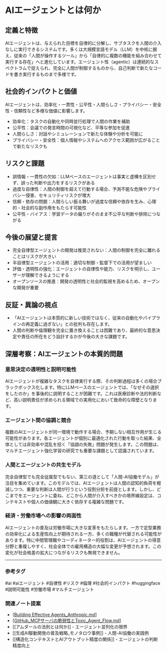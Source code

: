 # AIエージェントとは何か

## 定義と特徴
AIエージェントは、与えられた目標を自律的に分解し、サブタスクを人間の介入なしに実行できるシステムです。多くは大規模言語モデル（LLM）を中核に据え、従来の「人間が操作するツール」から「自律的に複数の機能を組み合わせて実行する存在」へと進化しています。エージェント性（agentic）は連続的なスペクトラムで捉えられ、完全に人間が制御するものから、自己判断で新たなコードを書き実行するものまで多様です。

## 社会的インパクトと価値
AIエージェントは、効率化・一貫性・公平性・人間らしさ・プライバシー・安全性・信頼性など多様な価値に影響します。
- 効率化：タスクの自動化や同時並行処理で人間の作業を補助
- 公平性：会議での発言時間の可視化など、平等な参加を促進
- 人間らしさ：対話やシミュレーションで新たな体験や分析を可能に
- プライバシー・安全性：個人情報やシステムへのアクセス範囲が広がることで新たなリスクも

## リスクと課題
- 誤情報・一貫性の欠如：LLMベースのエージェントは事実と虚構を区別せず、誤った判断や出力をするリスクがある
- 過度な自律性：人間の制御を超えて行動する場合、予測不能な危険やプライバシー侵害、セキュリティリスクが増大
- 信頼・依存の問題：人間らしい振る舞いが過度な信頼や依存を生み、心理的・社会的な副作用をもたらす可能性
- 公平性・バイアス：学習データの偏りがそのまま不公平な判断や排除につながる

## 今後の展望と提言
- 完全自律型エージェントの開発は推奨されない：人間の制御を完全に離れることはリスクが大きい
- 半自律型エージェントの活用：適切な制御・監督下での活用が望ましい
- 評価・透明性の強化：エージェントの自律性や能力、リスクを明示し、ユーザーが理解できるようにする
- オープンソースの推進：開発の透明性と社会的監視を高めるため、オープンな開発が重要

## 反証・異論の視点
- 「AIエージェントは本質的に新しい技術ではなく、従来の自動化やパイプラインの再定義に過ぎない」との批判も存在します。
- 人間の判断や倫理観を完全に置き換えることは困難であり、最終的な意思決定や責任の所在をどう設計するかが今後の大きな課題です。

## 深層考察：AIエージェントの本質的問題
### 意思決定の透明性と説明可能性
AIエージェントが複雑なタスクを自律実行する際、その判断過程は多くの場合ブラックボックス化します。特にLLMベースのエージェントでは、「なぜその選択をしたのか」を事後的に説明することが困難です。これは医療診断や法的判断など、高い説明責任が求められる領域での実用化において致命的な障壁となります。

### エージェント間の協調と競合
複数のAIエージェントが同一環境で動作する場合、予期しない相互作用が生じる可能性があります。各エージェントが個別に最適化された行動を取った結果、全体としては非効率や混乱を招く「協調の失敗」問題が発生します。この問題は、マルチエージェント強化学習の研究でも重要な課題として認識されています。

### 人間とエージェントの共生モデル
完全自律型でも完全従属型でもない、第三の道として「人間-AI協働モデル」が注目を集めています。このモデルでは、AIエージェントは人間の認知的負荷を軽減しつつ、重要な判断は人間が行うという役割分担を前提とします。しかし、どこまでをエージェントに委ね、どこから人間が介入すべきかの境界線設定は、コンテキストや個人の価値観に大きく依存する複雑な問題です。

### 経済・労働市場への影響の両面性
AIエージェントの普及は労働市場に大きな変革をもたらします。一方で定型業務の効率化による生産性向上が期待される一方、多くの職種が代替される可能性があります。特に中間管理職やコーディネーター的役割は、AIエージェントの得意分野と重複しやすく、社会全体での雇用構造の大幅な変更が予想されます。この変化が社会格差の拡大につながるリスクも無視できません。

---

### 参考タグ
#ai #aiエージェント #自律性 #リスク #倫理 #社会的インパクト #huggingface #説明可能性 #労働市場 #マルチエージェント

### 関連ノート提案
- [[Building Effective Agents_Anthropic.md]]
- [[GitHub_MCPサーバの脆弱性とToxic_Agent_Flow.md]]
- [[アムダールの法則とは何か]] - エージェント並列化の限界
- [[生成AI駆動開発の普及戦略_モノタロウ事例]] - 人間-AI協働の実践例
- [[構造化コンテキストとAIアウトプット精度の関係]] - エージェントの判断精度向上


[//begin]: # "Autogenerated link references for markdown compatibility"
[Building Effective Agents_Anthropic.md]: <Building Effective Agents_Anthropic.md> "Building Effective Agents（Anthropic要約）"
[GitHub_MCPサーバの脆弱性とToxic_Agent_Flow.md]: GitHub_MCP%E3%82%B5%E3%83%BC%E3%83%90%E3%81%AE%E8%84%86%E5%BC%B1%E6%80%A7%E3%81%A8Toxic_Agent_Flow.md "GitHub MCPサーバの脆弱性とToxic Agent Flow"
[//end]: # "Autogenerated link references"

